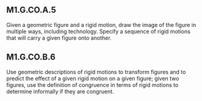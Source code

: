 ## M1.G.CO.A.5
Given a geometric figure and a rigid motion, draw the image of the figure in multiple ways, including technology. Specify a sequence of rigid motions that will carry a given figure onto another.

## M1.G.CO.B.6
Use geometric descriptions of rigid motions to transform figures and to predict the effect of a given rigid motion on a given figure; given two figures, use the definition of congruence in terms of rigid motions to determine informally if they are congruent.